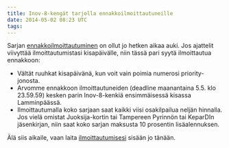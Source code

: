 ```yaml
---
title: Inov-8-kengät tarjolla ennakkoilmoittautuneille
date: 2014-05-02 08:23 UTC
tags:
---
```


Sarjan [ennakkoilmoittautuminen](http://trailcup.fi/2014/ilmo/) on ollut jo hetken aikaa auki. Jos ajattelit viivyttää ilmoittautumistasi kisapäivälle, niin tässä pari syytä ilmoittautua ennakkoon:

* Vältät ruuhkat kisapäivänä, kun voit vain poimia numerosi priority-jonosta.
* Arvomme ennakkoon ilmoittautuneiden (deadline maanantaina 5.5. klo 23.59.59) kesken parin Inov-8-kenkiä ensimmäisessä kisassa Lamminpäässä.
* Ilmoittautumalla koko sarjaan saat kaikki viisi osakilpailua neljän hinnalla. Jos vielä omistat Juoksija-kortin tai Tampereen Pyrinnön tai KeparDIn jäsenkirjan, niin saat koko sarjan maksusta 10 prosentin lisäalennuksen.

Älä siis aikaile, vaan laita [ilmoittautumisesi](http://trailcup.fi/2014/ilmo/) sisään jo tänään.
